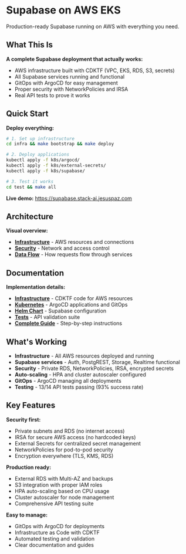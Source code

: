 # Supabase on AWS EKS

Production-ready Supabase running on AWS with everything you need.

## What This Is

**A complete Supabase deployment that actually works:**
- AWS infrastructure built with CDKTF (VPC, EKS, RDS, S3, secrets)
- All Supabase services running and functional
- GitOps with ArgoCD for easy management
- Proper security with NetworkPolicies and IRSA
- Real API tests to prove it works

## Quick Start

**Deploy everything:**
```bash
# 1. Set up infrastructure
cd infra && make bootstrap && make deploy

# 2. Deploy applications
kubectl apply -f k8s/argocd/
kubectl apply -f k8s/external-secrets/
kubectl apply -f k8s/supabase/

# 3. Test it works
cd test && make all
```

**Live demo:** https://supabase.stack-ai.jesuspaz.com

## Architecture

**Visual overview:**
- **[Infrastructure](diagrams/01-architecture-overview.png)** - AWS resources and connections
- **[Security](diagrams/02-security-network-diagram.png)** - Network and access control
- **[Data Flow](diagrams/03-data-flow-interactions.png)** - How requests flow through services

## Documentation

**Implementation details:**
- **[Infrastructure](infra/README.md)** - CDKTF code for AWS resources
- **[Kubernetes](k8s/README.md)** - ArgoCD applications and GitOps
- **[Helm Chart](helm/supabase/README.md)** - Supabase configuration
- **[Tests](test/README.md)** - API validation suite
- **[Complete Guide](docs/)** - Step-by-step instructions

## What's Working

- **Infrastructure** - All AWS resources deployed and running
- **Supabase services** - Auth, PostgREST, Storage, Realtime functional  
- **Security** - Private RDS, NetworkPolicies, IRSA, encrypted secrets
- **Auto-scaling** - HPA and cluster autoscaler configured
- **GitOps** - ArgoCD managing all deployments
- **Testing** - 13/14 API tests passing (93% success rate)

## Key Features

**Security first:**
- Private subnets and RDS (no internet access)
- IRSA for secure AWS access (no hardcoded keys)
- External Secrets for centralized secret management
- NetworkPolicies for pod-to-pod security
- Encryption everywhere (TLS, KMS, RDS)

**Production ready:**
- External RDS with Multi-AZ and backups
- S3 integration with proper IAM roles
- HPA auto-scaling based on CPU usage
- Cluster autoscaler for node management
- Comprehensive API testing suite

**Easy to manage:**
- GitOps with ArgoCD for deployments
- Infrastructure as Code with CDKTF
- Automated testing and validation
- Clear documentation and guides